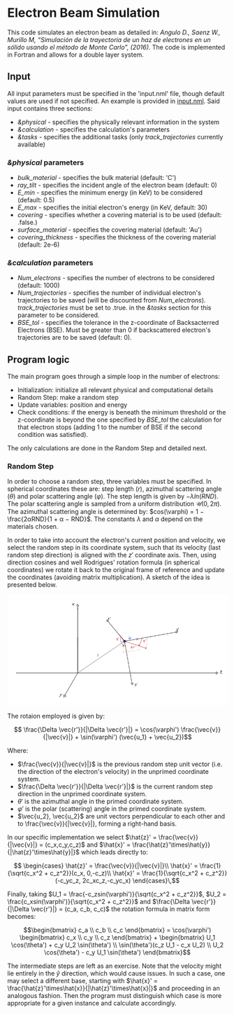 # Electron Beam Simulation

This code simulates an electron beam as detailed in: _Angulo D., Saenz W., Murillo M, “Simulación de la trayectoria de un haz de electrones en un sólido usando el método de Monte Carlo”, (2016)_. The code is implemented in Fortran and allows for a double layer system.

## Input

All input parameters must be specified in the 'input.nml' file, though default values are used if not specified. An example is provided in [input.nml](./input.nml). Said input contains three sections:
- _&physical_ - specifies the physically relevant information in the system
- _&calculation_ - specifies the calculation's parameters
- _&tasks_ - specifies the additional tasks (only _track_trajectories_ currently available)


### _&physical_ parameters
- _bulk_material_ - specifies the bulk material (default: 'C')
- _ray_tilt_ - specifies the incident angle of the electron beam (default: 0)
- _E_min_ - specifies the minimum energy (in KeV) to be considered (default: 0.5)
- _E_max_ - specifies the initial electron's energy (in KeV, default: 30)
- _covering_ - specifies whether a covering material is to be used (default: .false.)
- _surface_material_ - specifies the covering material (default: 'Au')
- _covering_thickness_ - specifies the thickness of the covering material (default: 2e-6)

### _&calculation_ parameters
- _Num_electrons_ - specifies the number of electrons to be considered (default: 1000)
- _Num_trajectories_ - specifies the number of individual electron's trajectories to be saved (will be discounted from _Num_electrons_). _track_trajectories_ must be set to .true. in the _&tasks_ section for this parameter to be considered.
- _BSE_tol_ - specifies the tolerance in the z-coordinate of Backsacterred Electrons (BSE). Must be greater than 0 if backscattered electron's trajectories are to be saved (default: 0).

## Program logic
The main program goes through a simple loop in the number of electrons:
- Initialization: initialize all relevant physical and computational details
- Random Step: make a random step
- Update variables: position and energy
- Check conditions: if the energy is beneath the minimum threshold or the z-coordinate is beyond the one specified by _BSE_tol_ the calculation for that electron stops (adding 1 to the number of BSE if the second condition was satisfied).

The only calculations are done in the Random Step and detailed next.

### Random Step
In order to choose a random step, three variables must be specified. In spherical coordinates these are: step length ($r$), azimuthal scattering angle ($\theta$) and polar scattering angle ($\varphi$). The step length is given by $−\lambda ln(RND)$. The polar scattering angle is sampled from a uniform distribution $\mathcal{U}(0,2\pi)$. The azimuthal scattering angle is determined by: $cos(\varphi) = 1 −
\frac{2αRND}{1 + α − RND}$. The constants $\lambda$ and $\alpha$ depend on the materials chosen.

In order to take into account the electron's current position and velocity, we select the random step in its coordinate system, such that its velocity (last random step direction) is aligned with the $z'$ coordinate axis. Then, using direction cosines and well Rodrigues' rotation formula (in spherical coordinates) we rotate it back to the original frame of reference and update the coordinates (avoiding matrix multiplication). A sketch of the idea is presented below.

![scattering angles](./scattering_angles.png)

The rotaion employed is given by:
```math
    \frac{\Delta \vec{r'}}{|\Delta \vec{r'}|}
    =
    \cos(\varphi')
    \frac{\vec{v}}{|\vec{v}|}
    +
    \sin(\varphi')
    (\vec{u_1} + \vec{u_2})
```
Where:
- $\frac{\vec{v}}{|\vec{v}|}$ is the previous random step unit vector (i.e. the direction of the electron's velocity) in the unprimed coordinate system.
- $\frac{\Delta \vec{r'}}{|\Delta \vec{r'}|}$ is the current random step direction  in the unprimed coordinate system.
- $\theta'$ is the azimuthal angle in the primed coordinate system.
- $\varphi'$ is the polar (scattering) angle in the primed coordinate system.
- $\vec{u_2}, \vec{u_2}$ are unit vectors perpendicular to each other and to \frac{\vec{v}}{|\vec{v}|}, forming a right-hand basis.

In our specific implementation we select $\hat{z}' = \frac{\vec{v}}{|\vec{v}|} = (c_x,c_y,c_z)$ and $\hat{x}' = \frac{\hat{z}'\times\hat{y}}{|\hat{z}'\times\hat{y}|}$ which leads directly to:

```math
    \begin{cases}
      \hat{z}' = \frac{\vec{v}}{|\vec{v}|}\\
      \hat{x}' = \frac{1}{\sqrt{c_x^2 + c_z^2}}(c_x, 0,-c_z)\\
      \hat{x}' = \frac{1}{\sqrt{c_x^2 + c_z^2}}(-c_yc_z, 2c_xc_z,-c_yc_x)
    \end{cases}\,
```
Finally, taking $U_1 = \frac{-c_zsin(\varphi')}{\sqrt{c_x^2 + c_z^2}}$, $U_2 = \frac{c_xsin(\varphi')}{\sqrt{c_x^2 + c_z^2}}$ and $\frac{\Delta \vec{r'}}{|\Delta \vec{r'}|} = (c_a, c_b, c_c)$ the rotation formula in matrix form becomes:
```math
\begin{bmatrix}
c_a \\
c_b \\
c_c
\end{bmatrix}
=
\cos(\varphi')
\begin{bmatrix}
c_x \\
c_y \\
c_z
\end{bmatrix}
+
\begin{bmatrix}
U_1 \cos(\theta') + c_y U_2 \sin(\theta') \\
\sin(\theta')(c_z U_1 - c_x U_2) \\
U_2 \cos(\theta') - c_y U_1 \sin(\theta')
\end{bmatrix}
```

The intermediate steps are left as an exercise. Note that the velocity might lie entirely in the $\hat{y}$ direction, which would cause issues. In such a case, one may select a different base, starting with $\hat{x}' = \frac{\hat{z}'\times\hat{x}}{|\hat{z}'\times\hat{x}|}$ and proceeding in an analogous fashion. Then the program must distinguish which case is more appropriate for a given instance and calculate accordingly.